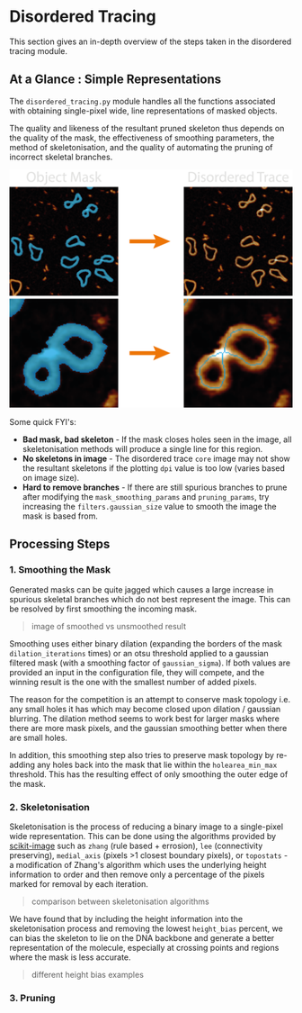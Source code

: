 # Disordered Tracing

This section gives an in-depth overview of the steps taken in the disordered tracing module.

## At a Glance : Simple Representations

The `disordered_tracing.py` module handles all the functions associated with obtaining single-pixel wide, line representations of masked objects.

The quality and likeness of the resultant pruned skeleton thus depends on the quality of the mask, the effectiveness of smoothing parameters, the method of skeletonisation, and the quality of automating the pruning of incorrect skeletal branches.

![object mask to pruned skeleton](html/_static/images/disordered_tracing/overview.png)

Some quick FYI's:

- **Bad mask, bad skeleton** - If the mask closes holes seen in the image, all skeletonisation methods will produce a single line for this region.
- **No skeletons in image** - The disordered trace `core` image may not show the resultant skeletons if the plotting `dpi` value is too low (varies based on image size).
- **Hard to remove branches** - If there are still spurious branches to prune after modifying the `mask_smoothing_params` and `pruning_params`, try increasing the `filters.gaussian_size` value to smooth the image the mask is based from.

## Processing Steps

### 1. Smoothing the Mask

Generated masks can be quite jagged which causes a large increase in spurious skeletal branches which do not best represent the image. This can be resolved by first smoothing the incoming mask.

> image of smoothed vs unsmoothed result

Smoothing uses either binary dilation (expanding the borders of the mask `dilation_iterations` times) or an otsu threshold applied to a gaussian filtered mask (with a smoothing factor of `gaussian_sigma`). If both values are provided an input in the configuration file, they will compete, and the winning result is the one with the smallest number of added pixels.

The reason for the competition is an attempt to conserve mask topology i.e. any small holes it has which may become closed upon dilation / gaussian blurring. The dilation method seems to work best for larger masks where there are more mask pixels, and the gaussian smoothing better when there are small holes.

In addition, this smoothing step also tries to preserve mask topology by re-adding any holes back into the mask that lie within the `holearea_min_max` threshold. This has the resulting effect of only smoothing the outer edge of the mask.

### 2. Skeletonisation

Skeletonisation is the process of reducing a binary image to a single-pixel wide representation. This can be done using the algorithms provided by [scikit-image](https://scikit-image.org/docs/stable/auto_examples/edges/plot_skeleton.html) such as `zhang` (rule based + errosion), `lee` (connectivity preserving), `medial_axis` (pixels >1 closest boundary pixels), or `topostats` - a modification of Zhang's algorithm which uses the underlying height information to order and then remove only a percentage of the pixels marked for removal by each iteration.

> comparison between skeletonisation algorithms

We have found that by including the height information into the skeletonisation process and removing the lowest `height_bias` percent, we can bias the skeleton to lie on the DNA backbone and generate a better representation of the molecule, especially at crossing points and regions where the mask is less accurate.

> different height bias examples

### 3. Pruning
